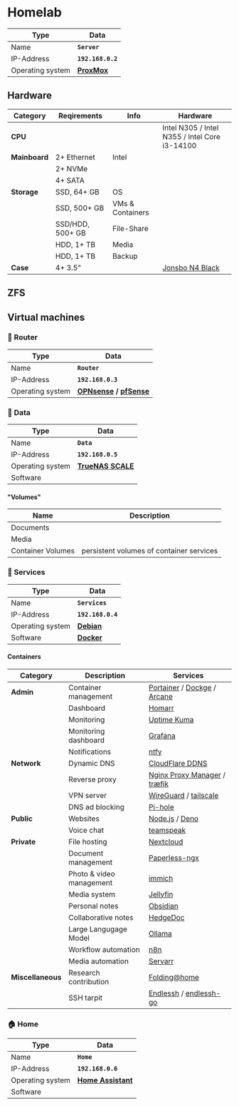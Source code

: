 # Homelab

|Type|Data|
|-|-|
|Name|**`Server`**|
|IP-Address|**`192.168.0.2`**|
|Operating system|**[ProxMox](https://proxmox.com/)**|

## Hardware

|Category|Reqirements|Info|Hardware|
|-|-|-|-|
|**CPU**|||Intel N305 / Intel N355 / Intel Core i3-14100|
|**Mainboard**|2+ Ethernet|Intel||
||2+ NVMe|||
||4+ SATA|||
|**Storage**|SSD, 64+ GB|OS||
||SSD, 500+ GB|VMs & Containers||
||SSD/HDD, 500+ GB|File-Share||
||HDD, 1+ TB|Media||
||HDD, 1+ TB|Backup||
|**Case**|4+ 3.5"||[Jonsbo N4 Black](https://www.jonsbo.com/en/products/N4Black.html)|

## ZFS

## Virtual machines

### 🛜 Router

|Type|Data|
|-|-|
|Name|**`Router`**|
|IP-Address|**`192.168.0.3`**|
|Operating system|**[OPNsense](https://opnsense.org/) / [pfSense](https://pfsense.org/)**|

### 💾 Data

|Type|Data|
|-|-|
|Name|**`Data`**|
|IP-Address|**`192.168.0.5`**|
|Operating system|**[TrueNAS SCALE](https://truenas.com/truenas-scale/)**|
|Software||

#### "Volumes"

|Name|Description|
|-|-|
|Documents||
|Media||
|Container Volumes|persistent volumes of container services|

### 🐋 Services

|Type|Data|
|-|-|
|Name|**`Services`**|
|IP-Address|**`192.168.0.4`**|
|Operating system|**[Debian](https://debian.org/)**|
|Software|**[Docker](https://docker.com/)**|

#### Containers

|Category|Description|Services|
|-|-|-|
|**Admin**|Container management|[Portainer](https://portainer.io/) / [Dockge](https://dockge.kuma.pet/) / [Arcane](https://arcane.ofkm.dev/)|
||Dashboard|[Homarr](https://homarr.dev/)|
||Monitoring|[Uptime Kuma](https://uptime.kuma.pet/)|
||Monitoring dashboard|[Grafana](https://grafana.com/)|
||Notifications|[ntfy](https://docs.ntfy.sh/)|
|**Network**|Dynamic DNS|[CloudFlare DDNS](https://hub.docker.com/r/oznu/cloudflare-ddns)|
||Reverse proxy|[Nginx Proxy Manager](https://nginxproxymanager.com/) / [træfik](https://traefik.io/)|
||VPN server|[WireGuard](https://wireguard.com/) / [tailscale](https://tailscale.com/)|
||DNS ad blocking|[Pi-hole](https://pi-hole.net/)|
|**Public**|Websites|[Node.js](https://nodejs.org/) / [Deno](https://deno.com/)|
||Voice chat|[teamspeak](https://teamspeak.com/)|
|**Private**|File hosting|[Nextcloud](https://nextcloud.com/)|
||Document management|[Paperless-ngx](https://docs.paperless-ngx.com/)|
||Photo & video management|[immich](https://immich.app/)|
||Media system|[Jellyfin](https://jellyfin.org/)|
||Personal notes|[Obsidian](https://obsidian.md/)|
||Collaborative notes|[HedgeDoc](https://hedgedoc.org/)|
||Large Langugage Model|[Ollama](https://ollama.com/)|
||Workflow automation|[n8n](https://n8n.io/)|
||Media automation|[Servarr](https://wiki.servarr.com/)|
|**Miscellaneous**|Research contribution|[Folding@home](https://foldingathome.org/)|
||SSH tarpit|[Endlessh](https://github.com/skeeto/endlessh) / [endlessh-go](https://github.com/shizunge/endlessh-go)|

### 🏠 Home

|Type|Data|
|-|-|
|Name|**`Home`**|
|IP-Address|**`192.168.0.6`**|
|Operating system|**[Home Assistant](https://home-assistant.io/)**|
|Software||
